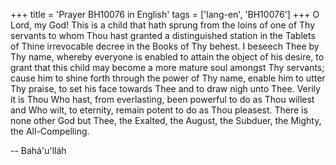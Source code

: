 +++
title = 'Prayer BH10076 in English'
tags = ['lang-en', 'BH10076']
+++
O Lord, my God!  This is a child that hath sprung from the loins of one of Thy servants to whom Thou hast granted a distinguished station in the Tablets of Thine irrevocable decree in the Books of Thy behest.
I beseech Thee by Thy name, whereby everyone is enabled to attain the object of his desire, to grant that this child may become a more mature soul amongst Thy servants; cause him to shine forth through the power of Thy name, enable him to utter Thy praise, to set his face towards Thee and to draw nigh unto Thee.  Verily it is Thou Who hast, from everlasting, been powerful to do as Thou willest and Who wilt, to eternity, remain potent to do as Thou pleasest.  There is none other God but Thee, the Exalted, the August, the Subduer, the Mighty, the All-Compelling.

-- Bahá'u'lláh
